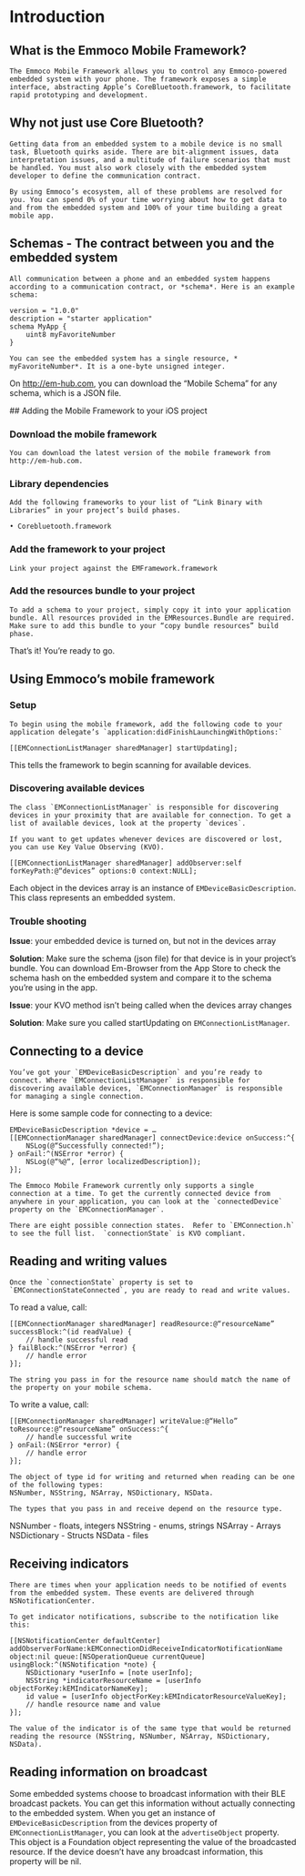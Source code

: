 # Introduction

## What is the Emmoco Mobile Framework?

	The Emmoco Mobile Framework allows you to control any Emmoco-powered embedded system with your phone. The framework exposes a simple interface, abstracting Apple’s CoreBluetooth.framework, to facilitate rapid prototyping and development.

## Why not just use Core Bluetooth?

	Getting data from an embedded system to a mobile device is no small task, Bluetooth quirks aside. There are bit-alignment issues, data interpretation issues, and a multitude of failure scenarios that must be handled. You must also work closely with the embedded system developer to define the communication contract.

	By using Emmoco’s ecosystem, all of these problems are resolved for you. You can spend 0% of your time worrying about how to get data to and from the embedded system and 100% of your time building a great mobile app.

## Schemas - The contract between you and the embedded system

	All communication between a phone and an embedded system happens according to a communication contract, or *schema*. Here is an example schema:

	version = "1.0.0"
	description = "starter application" 
	schema MyApp {
		uint8 myFavoriteNumber
	}

	You can see the embedded system has a single resource, * myFavoriteNumber*. It is a one-byte unsigned integer.
On http://em-hub.com, you can download the “Mobile Schema” for any schema, which is a JSON file.

## Adding the Mobile Framework to your iOS project

### Download the mobile framework

	You can download the latest version of the mobile framework from http://em-hub.com.

### Library dependencies

	Add the following frameworks to your list of “Link Binary with Libraries” in your project’s build phases.

	• Corebluetooth.framework

### Add the framework to your project

	Link your project against the EMFramework.framework

### Add the resources bundle to your project

	To add a schema to your project, simply copy it into your application bundle. All resources provided in the EMResources.Bundle are required.  Make sure to add this bundle to your “copy bundle resources” build phase.

That’s it! You’re ready to go.

## Using Emmoco’s mobile framework

### Setup

	To begin using the mobile framework, add the following code to your application delegate’s `application:didFinishLaunchingWithOptions:`

	[[EMConnectionListManager sharedManager] startUpdating];

This tells the framework to begin scanning for available devices.

### Discovering available devices

	The class `EMConnectionListManager` is responsible for discovering devices in your proximity that are available for connection. To get a list of available devices, look at the property `devices`.

	If you want to get updates whenever devices are discovered or lost, you can use Key Value Observing (KVO).

	[[EMConnectionListManager sharedManager] addObserver:self forKeyPath:@“devices” options:0 context:NULL];

Each object in the devices array is an instance of `EMDeviceBasicDescription`. This class represents an embedded system.

### Trouble shooting

**Issue**: your embedded device is turned on, but not in the devices array

**Solution**: Make sure the schema (json file) for that device is in your project’s bundle. You can download Em-Browser from the App Store to check the schema hash on the embedded system and compare it to the schema you’re using in the app.

**Issue**: your KVO method isn’t being called when the devices array changes

**Solution**: Make sure you called startUpdating on `EMConnectionListManager`.

## Connecting to a device

	You’ve got your `EMDeviceBasicDescription` and you’re ready to connect. Where `EMConnectionListManager` is responsible for discovering available devices, `EMConnectionManager` is responsible for managing a single connection.

Here is some sample code for connecting to a device:

	EMDeviceBasicDescription *device = …
	[[EMConnectionManager sharedManager] connectDevice:device onSuccess:^{
		NSLog(@“Successfully connected!”);
	} onFail:^(NSError *error) {
		NSLog(@“%@“, [error localizedDescription]);
	}];

	The Emmoco Mobile Framework currently only supports a single connection at a time. To get the currently connected device from anywhere in your application, you can look at the `connectedDevice` property on the `EMConnectionManager`.

	There are eight possible connection states.  Refer to `EMConnection.h` to see the full list.  `connectionState` is KVO compliant.

## Reading and writing values

	Once the `connectionState` property is set to `EMConnectionStateConnected`, you are ready to read and write values.

To read a value, call:

	[[EMConnectionManager sharedManager] readResource:@“resourceName” successBlock:^(id readValue) {
		// handle successful read
	} failBlock:^(NSError *error) {
		// handle error
	}];

	The string you pass in for the resource name should match the name of the property on your mobile schema.

To write a value, call:

	[[EMConnectionManager sharedManager] writeValue:@“Hello” toResource:@“resourceName” onSuccess:^{
		// handle successful write
	} onFail:(NSError *error) {
		// handle error
	}];

	The object of type id for writing and returned when reading can be one of the following types:
	NSNumber, NSString, NSArray, NSDictionary, NSData.

	The types that you pass in and receive depend on the resource type.

NSNumber - floats, integers
NSString - enums, strings
NSArray - Arrays
NSDictionary - Structs
NSData - files

## Receiving indicators

	There are times when your application needs to be notified of events from the embedded system. These events are delivered through NSNotificationCenter.

	To get indicator notifications, subscribe to the notification like this:

	[[NSNotificationCenter defaultCenter] addObserverForName:kEMConnectionDidReceiveIndicatorNotificationName object:nil queue:[NSOperationQueue currentQueue] usingBlock:^(NSNotification *note) {
		NSDictionary *userInfo = [note userInfo];
		NSString *indicatorResourceName = [userInfo objectForKey:kEMIndicatorNameKey];
		id value = [userInfo objectForKey:kEMIndicatorResourceValueKey];
		// handle resource name and value
	}];

	The value of the indicator is of the same type that would be returned reading the resource (NSString, NSNumber, NSArray, NSDictionary, NSData).

## Reading information on broadcast

Some embedded systems choose to broadcast information with their BLE broadcast packets. You can get this information without actually connecting to the embedded system.
When you get an instance of `EMDeviceBasicDescription` from the devices property of `EMConnectionListManager`, you can look at the `advertiseObject` property. This object is a Foundation object representing the value of the broadcasted resource. If the device doesn’t have any broadcast information, this property will be nil.